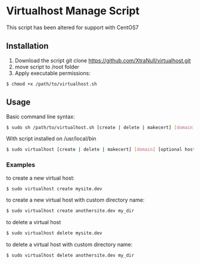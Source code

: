 

Virtualhost Manage Script
===========

This script has been altered for support with CentOS7 

## Installation ##

1. Download the script 
 git clone https://github.com/XtraNull/virtualhost.git
2. move script to /root folder
2. Apply executable permissions:

```
$ chmod +x /path/to/virtualhost.sh
```



## Usage ##

Basic command line syntax:

```bash
$ sudo sh /path/to/virtualhost.sh [create | delete | makecert] [domain] [optional host_dir]
```

With script installed on /usr/local/bin

```bash
$ sudo virtualhost [create | delete | makecert] [domain] [optional host_dir]
```

### Examples ###

to create a new virtual host:

```bash
$ sudo virtualhost create mysite.dev
```
to create a new virtual host with custom directory name:

```bash
$ sudo virtualhost create anothersite.dev my_dir
```
to delete a virtual host

```bash
$ sudo virtualhost delete mysite.dev
```

to delete a virtual host with custom directory name:

```
$ sudo virtualhost delete anothersite.dev my_dir
```

